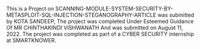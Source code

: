 This is a Project on SCANNING-MODULE-SYSTEM-SECURITY-BY-METASPLOIT-SQL-INJECTION-STEGANOGRAPHY-ARTICLE was submitted by KOTA SANDEEP, 
The project was completed Under Esteemed Guidance Of MR CHINTHAKINDI VISHWANATH
And was submitted on August 11, 2022. 
The project was completed as part of a CYBER SECURITY internship at SMARTKNOWER.
